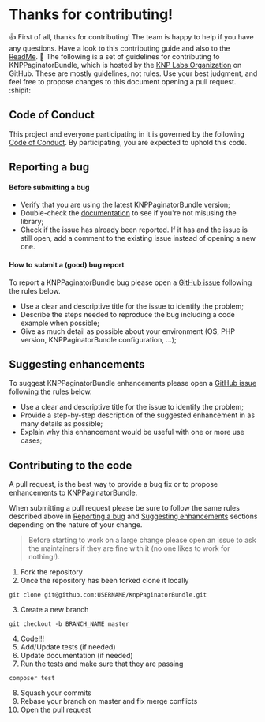 
# Thanks for contributing!

:+1: First of all, thanks for contributing! The team is happy to help if you have any questions. Have a look to this contributing guide and also to the
[ReadMe][ReadMe]. :feet:
The following is a set of guidelines for contributing to KNPPaginatorBundle, which is hosted by the [KNP Labs Organization][KNPLink] on GitHub. These are
mostly guidelines, not rules. Use your best judgment, and feel free to propose changes to this document opening a pull request. :shipit:

## Code of Conduct

This project and everyone participating in it is governed by the following [Code of Conduct][CodeofConduct]. By participating, you are expected to uphold this code.

## Reporting a bug

#### Before submitting a bug
- Verify that you are using the latest KNPPaginatorBundle version;
- Double-check the [documentation][ReadMe] to see if you're not misusing the library;
- Check if the issue has already been reported. If it has and the issue is still open, add a comment to the existing issue instead of opening a new one.

#### How to submit a (good) bug report
To report a KNPPaginatorBundle bug please open a [GitHub issue][GitHub-issue] following the rules below.

- Use a clear and descriptive title for the issue to identify the problem;
- Describe the steps needed to reproduce the bug including a code example when possible;
- Give as much detail as possible about your environment (OS, PHP version, KNPPaginatorBundle configuration, ...);

## Suggesting enhancements

To suggest KNPPaginatorBundle enhancements please open a [GitHub issue][GitHub-issue] following the rules below.

- Use a clear and descriptive title for the issue to identify the problem;
- Provide a step-by-step description of the suggested enhancement in as many details as possible;
- Explain why this enhancement would be useful with one or more use cases;

## Contributing to the code

A pull request, is the best way to provide a bug fix or to propose enhancements to KNPPaginatorBundle.

When submitting a pull request please be sure to follow the same rules described above in [Reporting a bug](#reporting-a-bug) and [Suggesting enhancements](#suggesting-enhancements)
sections depending on the nature of your change.

> Before starting to work on a large change please open an issue to ask the maintainers if they are fine with it (no one likes to work for nothing!).

1. Fork the repository
2. Once the repository has been forked clone it locally
```
git clone git@github.com:USERNAME/KnpPaginatorBundle.git
```
3. Create a new branch
```
git checkout -b BRANCH_NAME master
```
4. Code!!!
5. Add/Update tests (if needed)
6. Update documentation (if needed)
7. Run the tests and make sure that they are passing
```
composer test
```
8. Squash your commits
9. Rebase your branch on master and fix merge conflicts
10. Open the pull request

[GitHub-issue]: https://github.com/KnpLabs/KnpPaginatorBundle/issues
[ReadMe]: https://github.com/KnpLabs/KnpPaginatorBundle/blob/master/README.md
[KNPLink]: https://github.com/KnpLabs
[CodeofConduct]: https://github.com/KnpLabs/KnpPaginatorBundle/blob/master/CODE_OF_CONDUCT.md

